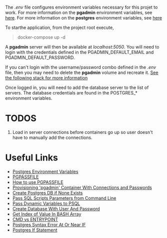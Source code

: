 The <i>.env</i> file configures environment variables necessary for this projet to work. For more information on the <b>pgadmin</b> environment variables, see [here](https://www.pgadmin.org/docs/pgadmin4/development/container_deployment.html). For more information on the <b>postgres</b> environment variables, see [here](https://hub.docker.com/_/postgres) 

To starthe application, from the project root execute,

> docker-compose up -d

A <b>pgadmin</b> server will then be available at <i>localhost:5050</i>. You will need to login with the credentials defined in the PGADMIN_DEFAULT_EMAIL and PGADMIN_DEFAULT_PASSWORD.

If you can't login with the username/password combo defined in the <i>.env</i> file, then you may need to delete the <b>pgadmin</b> volume and recreate it. [See the following stack for more information](
https://stackoverflow.com/questions/65629281/pgadmin-docker-error-incorect-username-or-password)

Once logged in, you will need to add the database server to the list of servers. The database credentials are found in the POSTGRES_* environment variables.

# TODOS

1. Load in server connections before containers go up so user doesn't have to manually add the connections.

# Useful Links

- [Postgres Environment Variables](https://www.postgresql.org/docs/current/libpq-envars.html)
- [PGPASSFILE](https://www.postgresql.org/docs/8.3/libpq-pgpass.html)
- [How to use PGPASSFILE](https://stackoverflow.com/questions/22218142/how-to-use-pgpassfile-environment-variable)
- [Provisioning 'pgadmin' Container With Connections and Passwords](https://technology.amis.nl/continuous-delivery/provisioning/pgadmin-in-docker-provision-connections-and-passwords/)
- [Create Postgres DB if None Exists](https://notathoughtexperiment.me/blog/how-to-do-create-database-dbname-if-not-exists-in-postgres-in-golang/)
- [Pass SQL Scripts Parameters from Command Line](https://stackoverflow.com/questions/7389416/postgresql-how-to-pass-parameters-from-command-line)
- [Pass Dynamic Variables to PSQL](https://community.pivotal.io/s/article/How-to-pass-Dynamic-Variable-to-PSQL?language=en_US)
- [Create Database With User And Password](https://medium.com/coding-blocks/creating-user-database-and-adding-access-on-postgres)
- [Get Index of Value In BASH Array](https://stackoverflow.com/questions/15028567/get-the-index-of-a-value-in-a-bash-array)
- [CMD vs ENTRYPOINT](https://stackoverflow.com/questions/21553353/what-is-the-difference-between-cmd-and-entrypoint-in-a-dockerfile)
- [Postgres Syntax Error At Or Near IF](https://stackoverflow.com/questions/20957292/postgres-syntax-error-at-or-near-if)
- [Postgres If Statement](https://stackoverflow.com/questions/11299037/postgresql-if-statement)
